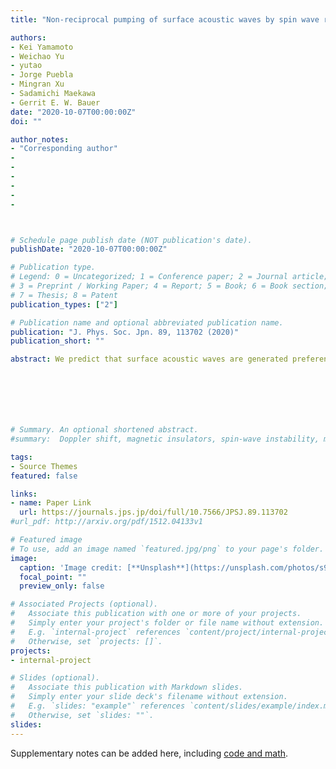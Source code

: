 ```yaml
---
title: "Non-reciprocal pumping of surface acoustic waves by spin wave resonances"

authors:
- Kei Yamamoto 
- Weichao Yu 
- yutao 
- Jorge Puebla
- Mingran Xu
- Sadamichi Maekawa
- Gerrit E. W. Bauer
date: "2020-10-07T00:00:00Z"
doi: ""

author_notes:
- "Corresponding author"
- 
-
-
-
-
-



# Schedule page publish date (NOT publication's date).
publishDate: "2020-10-07T00:00:00Z"

# Publication type.
# Legend: 0 = Uncategorized; 1 = Conference paper; 2 = Journal article;
# 3 = Preprint / Working Paper; 4 = Report; 5 = Book; 6 = Book section;
# 7 = Thesis; 8 = Patent
publication_types: ["2"]

# Publication name and optional abbreviated publication name.
publication: "J. Phys. Soc. Jpn. 89, 113702 (2020)"
publication_short: ""

abstract: We predict that surface acoustic waves are generated preferentially in one direction in a heterostructure of a thin magnetic film on a non-magnetic substrate. The non-reciprocity arises from magneto-elastic coupling and magneto-rotation coupling, the former being dominant for YIG/GGG heterostructures. For YIG films thinner than about 100 nm, the surface acoustic wave amplitude is nearly unidirectional at certain angles of the in-plane equilibrium magnetisation. We compute the full magnetic field dependence of the effect for a selected device.







# Summary. An optional shortened abstract.
#summary:  Doppler shift, magnetic insulators, spin-wave instability, magnon-magnon interactions.

tags:
- Source Themes
featured: false

links:
- name: Paper Link
  url: https://journals.jps.jp/doi/full/10.7566/JPSJ.89.113702
#url_pdf: http://arxiv.org/pdf/1512.04133v1

# Featured image
# To use, add an image named `featured.jpg/png` to your page's folder. 
image:
  caption: 'Image credit: [**Unsplash**](https://unsplash.com/photos/s9CC2SKySJM)'
  focal_point: ""
  preview_only: false

# Associated Projects (optional).
#   Associate this publication with one or more of your projects.
#   Simply enter your project's folder or file name without extension.
#   E.g. `internal-project` references `content/project/internal-project/index.md`.
#   Otherwise, set `projects: []`.
projects:
- internal-project

# Slides (optional).
#   Associate this publication with Markdown slides.
#   Simply enter your slide deck's filename without extension.
#   E.g. `slides: "example"` references `content/slides/example/index.md`.
#   Otherwise, set `slides: ""`.
slides:
---
```


Supplementary notes can be added here, including [code and math](https://sourcethemes.com/academic/docs/writing-markdown-latex/).

